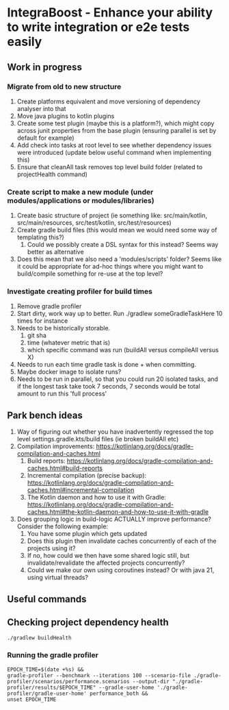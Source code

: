 # IntegraBoost - Enhance your ability to write integration or e2e tests easily

## Work in progress

### Migrate from old to new structure
   1. Create platforms equivalent and move versioning of dependency analyser into that
   2. Move java plugins to kotlin plugins
   3. Create some test plugin (maybe this is a platform?), which might copy across junit properties from the base plugin (ensuring parallel is set by default for example)
   4. Add check into tasks at root level to see whether dependency issues were introduced (update below useful command when implementing this)
   5. Ensure that cleanAll task removes top level build folder (related to projectHealth command)

### Create script to make a new module (under modules/applications or modules/libraries)
   1. Create basic structure of project (ie something like: src/main/kotlin, src/main/resources, src/test/kotlin, src/test/resources)
   2. Create gradle build files (this would mean we would need some way of templating this?)
      1. Could we possibly create a DSL syntax for this instead? Seems way better as alternative
   3. Does this mean that we also need a 'modules/scripts' folder? Seems like it could be appropriate for ad-hoc things
      where you might want to build/compile something for re-use at the top level?

### Investigate creating profiler for build times
   1. Remove gradle profiler
   2. Start dirty, work way up to better. Run ./gradlew someGradleTaskHere 10 times for instance
   3. Needs to be historically storable. 
      1. git sha
      2. time (whatever metric that is)
      3. which specific command was run (buildAll versus compileAll versus X)
   4. Needs to run each time gradle task is done + when committing.
   5. Maybe docker image to isolate runs?
   6. Needs to be run in parallel, so that you could run 20 isolated tasks, and if the longest task take took 7 seconds, 
      7 seconds would be total amount to run this 'full process'

## Park bench ideas

1. Way of figuring out whether you have inadvertently regressed the top level settings.gradle.kts/build files (ie broken buildAll etc)
2. Compilation improvements: https://kotlinlang.org/docs/gradle-compilation-and-caches.html
   1. Build reports: https://kotlinlang.org/docs/gradle-compilation-and-caches.html#build-reports
   2. Incremental compilation (precise backup): https://kotlinlang.org/docs/gradle-compilation-and-caches.html#incremental-compilation
   3. The Kotlin daemon and how to use it with Gradle: https://kotlinlang.org/docs/gradle-compilation-and-caches.html#the-kotlin-daemon-and-how-to-use-it-with-gradle
3. Does grouping logic in build-logic ACTUALLY improve performance? Consider the following example:
   1. You have some plugin which gets updated
   2. Does this plugin then invalidate caches concurrently of each of the projects using it?
   3. If no, how could we then have some shared logic still, but invalidate/revalidate the affected projects concurrently?
   4. Could we make our own using coroutines instead? Or with java 21, using virtual threads?

## Useful commands

## Checking project dependency health

```
./gradlew buildHealth
```

### Running the gradle profiler

```
EPOCH_TIME=$(date +%s) &&
gradle-profiler --benchmark --iterations 100 --scenario-file ./gradle-profiler/scenarios/performance.scenarios --output-dir "./gradle-profiler/results/$EPOCH_TIME" --gradle-user-home './gradle-profiler/gradle-user-home' performance_both &&
unset EPOCH_TIME
```
